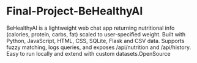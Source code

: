 # Final-Project-BeHealthyAI
BeHealthyAI is a lightweight web chat app returning nutritional info (calories, protein, carbs, fat) scaled to user-specified weight. Built with Python, JavaScript, HTML, CSS, SQLite, Flask and CSV data. Supports fuzzy matching, logs queries, and exposes /api/nutrition and /api/history. Easy to run locally and extend with custom datasets.OpenSource
